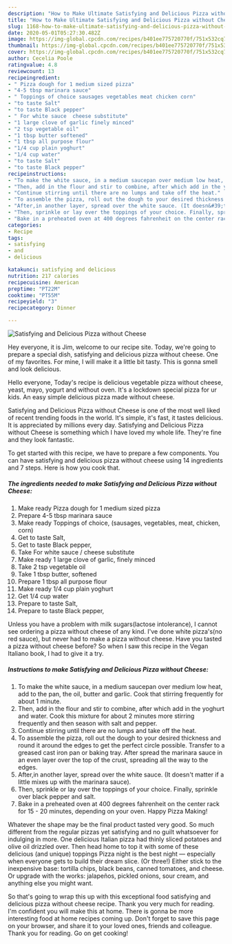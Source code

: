 ```yaml
---
description: "How to Make Ultimate Satisfying and Delicious Pizza without Cheese"
title: "How to Make Ultimate Satisfying and Delicious Pizza without Cheese"
slug: 1168-how-to-make-ultimate-satisfying-and-delicious-pizza-without-cheese
date: 2020-05-01T05:27:30.482Z
image: https://img-global.cpcdn.com/recipes/b401ee775720770f/751x532cq70/satisfying-and-delicious-pizza-without-cheese-recipe-main-photo.jpg
thumbnail: https://img-global.cpcdn.com/recipes/b401ee775720770f/751x532cq70/satisfying-and-delicious-pizza-without-cheese-recipe-main-photo.jpg
cover: https://img-global.cpcdn.com/recipes/b401ee775720770f/751x532cq70/satisfying-and-delicious-pizza-without-cheese-recipe-main-photo.jpg
author: Cecelia Poole
ratingvalue: 4.8
reviewcount: 13
recipeingredient:
- " Pizza dough for 1 medium sized pizza"
- "4-5 tbsp marinara sauce"
- " Toppings of choice sausages vegetables meat chicken corn"
- "to taste Salt"
- "to taste Black pepper"
- " For white sauce  cheese substitute"
- "1 large clove of garlic finely minced"
- "2 tsp vegetable oil"
- "1 tbsp butter softened"
- "1 tbsp all purpose flour"
- "1/4 cup plain yoghurt"
- "1/4 cup water"
- "to taste Salt"
- "to taste Black pepper"
recipeinstructions:
- "To make the white sauce, in a medium saucepan over medium low heat, add to the pan, the oil, butter and garlic. Cook that stirring frequently for about 1 minute."
- "Then, add in the flour and stir to combine, after which add in the yoghurt and water. Cook this mixture for about 2 minutes more stirring frequently and then season with salt and pepper."
- "Continue stirring until there are no lumps and take off the heat."
- "To assemble the pizza, roll out the dough to your desired thickness and round it around the edges to get the perfect circle possible. Transfer to a greased cast iron pan or baking tray. After spread the marinara sauce in an even layer over the top of the crust, spreading all the way to the edges."
- "After,in another layer, spread over the white sauce. (It doesn&#39;t matter if a little mixes up with the marinara sauce)."
- "Then, sprinkle or lay over the toppings of your choice. Finally, sprinkle over black pepper and salt."
- "Bake in a preheated oven at 400 degrees fahrenheit on the center rack for 15 - 20 minutes, depending on your oven. Happy Pizza Making!"
categories:
- Recipe
tags:
- satisfying
- and
- delicious

katakunci: satisfying and delicious 
nutrition: 217 calories
recipecuisine: American
preptime: "PT22M"
cooktime: "PT55M"
recipeyield: "3"
recipecategory: Dinner

---
```



![Satisfying and Delicious Pizza without Cheese](https://img-global.cpcdn.com/recipes/b401ee775720770f/751x532cq70/satisfying-and-delicious-pizza-without-cheese-recipe-main-photo.jpg)

Hey everyone, it is Jim, welcome to our recipe site. Today, we're going to prepare a special dish, satisfying and delicious pizza without cheese. One of my favorites. For mine, I will make it a little bit tasty. This is gonna smell and look delicious.

Hello everyone, Today&#39;s recipe is delicious vegetable pizza without cheese, yeast, mayo, yogurt and without oven. It&#39;s a lockdown special pizza for ur kids. An easy simple delicious pizza made without cheese.

Satisfying and Delicious Pizza without Cheese is one of the most well liked of recent trending foods in the world. It's simple, it's fast, it tastes delicious. It is appreciated by millions every day. Satisfying and Delicious Pizza without Cheese is something which I have loved my whole life. They're fine and they look fantastic.


To get started with this recipe, we have to prepare a few components. You can have satisfying and delicious pizza without cheese using 14 ingredients and 7 steps. Here is how you cook that.

<!--inarticleads1-->

##### The ingredients needed to make Satisfying and Delicious Pizza without Cheese:

1. Make ready  Pizza dough for 1 medium sized pizza
1. Prepare 4-5 tbsp marinara sauce
1. Make ready  Toppings of choice, (sausages, vegetables, meat, chicken, corn)
1. Get to taste Salt,
1. Get to taste Black pepper,
1. Take  For white sauce / cheese substitute
1. Make ready 1 large clove of garlic, finely minced
1. Take 2 tsp vegetable oil
1. Take 1 tbsp butter, softened
1. Prepare 1 tbsp all purpose flour
1. Make ready 1/4 cup plain yoghurt
1. Get 1/4 cup water
1. Prepare to taste Salt,
1. Prepare to taste Black pepper,


Unless you have a problem with milk sugars(lactose intolerance), I cannot see ordering a pizza without cheese of any kind. I&#39;ve done white pizza&#39;s(no red sauce), but never had to make a pizza without cheese. Have you tasted a pizza without cheese before? So when I saw this recipe in the Vegan Italiano book, I had to give it a try. 

<!--inarticleads2-->

##### Instructions to make Satisfying and Delicious Pizza without Cheese:

1. To make the white sauce, in a medium saucepan over medium low heat, add to the pan, the oil, butter and garlic. Cook that stirring frequently for about 1 minute.
1. Then, add in the flour and stir to combine, after which add in the yoghurt and water. Cook this mixture for about 2 minutes more stirring frequently and then season with salt and pepper.
1. Continue stirring until there are no lumps and take off the heat.
1. To assemble the pizza, roll out the dough to your desired thickness and round it around the edges to get the perfect circle possible. Transfer to a greased cast iron pan or baking tray. After spread the marinara sauce in an even layer over the top of the crust, spreading all the way to the edges.
1. After,in another layer, spread over the white sauce. (It doesn&#39;t matter if a little mixes up with the marinara sauce).
1. Then, sprinkle or lay over the toppings of your choice. Finally, sprinkle over black pepper and salt.
1. Bake in a preheated oven at 400 degrees fahrenheit on the center rack for 15 - 20 minutes, depending on your oven. Happy Pizza Making!


Whatever the shape may be the final product tasted very good. So much different from the regular pizzas yet satisfying and no guilt whatsoever for indulging in more. One delicious Italian pizza had thinly sliced potatoes and olive oil drizzled over. Then head home to top it with some of these delicious (and unique) toppings Pizza night is the best night — especially when everyone gets to build their dream slice. (Or three!) Either stick to the inexpensive base: tortilla chips, black beans, canned tomatoes, and cheese. Or upgrade with the works: jalapeños, pickled onions, sour cream, and anything else you might want. 

So that's going to wrap this up with this exceptional food satisfying and delicious pizza without cheese recipe. Thank you very much for reading. I'm confident you will make this at home. There is gonna be more interesting food at home recipes coming up. Don't forget to save this page on your browser, and share it to your loved ones, friends and colleague. Thank you for reading. Go on get cooking!
